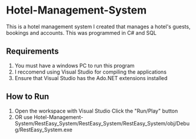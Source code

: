 # Hotel-Management-System
This is a hotel management system I created that manages a hotel's guests, bookings and accounts. This was programmed in C# and SQL

## Requirements
1. You must have a windows PC to run this program
2. I reccomend using Visual Studio for compiling the applications
3. Ensure that Visual Studio has the Ado.NET extensions installed

## How to Run
1. Open the workspace with Visual Studio
   Click the "Run/Play" button
2. OR use Hotel-Management-System/RestEasy_System/RestEasy_System/RestEasy_System/obj/Debug/RestEasy_System.exe
